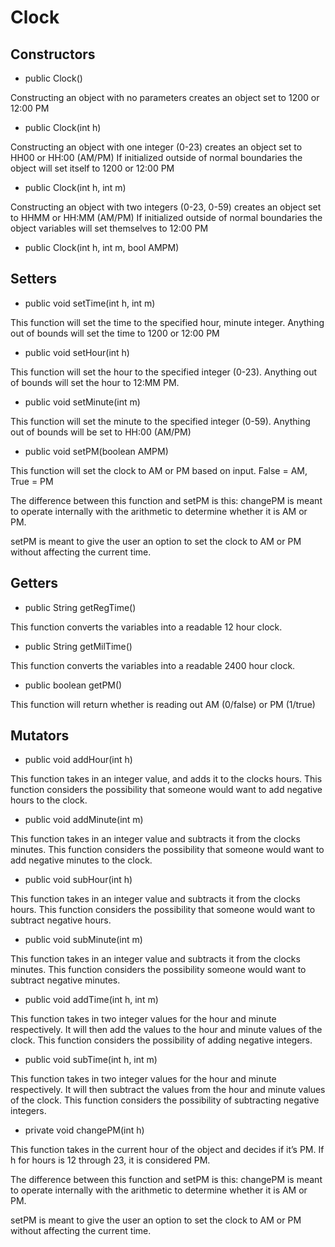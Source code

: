 # Clock

## Constructors
* public Clock()

Constructing an object with no parameters creates an object set to 1200 or 12:00 PM

* public Clock(int h)

Constructing an object with one integer (0-23) creates an object set to HH00 or HH:00 (AM/PM)
If initialized outside of normal boundaries the object will set itself to 1200 or 12:00 PM

* public Clock(int h, int m)

Constructing an object with two integers (0-23, 0-59) creates an object set to HHMM or HH:MM (AM/PM)
If initialized outside of normal boundaries the object variables will set themselves to 12:00 PM

* public Clock(int h, int m, bool AMPM)

## Setters
* public void setTime(int h, int m)

This function will set the time to the specified hour, minute integer.
Anything out of bounds will set the time to 1200 or 12:00 PM

* public void setHour(int h)

This function will set the hour to the specified integer (0-23).
Anything out of bounds will set the hour to 12:MM PM.

* public void setMinute(int m)

This function will set the minute to the specified integer (0-59).
Anything out of bounds will be set to HH:00 (AM/PM)

* public void setPM(boolean AMPM)

This function will set the clock to AM or PM based on input.
False = AM, True = PM

The difference between this function and setPM is this: changePM is meant to operate internally with the arithmetic to determine whether it is AM or PM.

setPM is meant to give the user an option to set the clock to AM or PM without affecting the current time.

## Getters
* public String getRegTime()

This function converts the variables into a readable 12 hour clock.

* public String getMilTime()

This function converts the variables into a readable 2400 hour clock.

* public boolean getPM()

This function will return whether is reading out AM (0/false) or PM (1/true)

## Mutators
* public void addHour(int h)

This function takes in an integer value, and adds it to the clocks hours. This function considers the possibility that someone would want to add negative hours to the clock.

* public void addMinute(int m)

This function takes in an integer value and subtracts it from the clocks minutes. This function considers the possibility that someone would want to add negative minutes to the clock.

* public void subHour(int h)

This function takes in an integer value and subtracts it from the clocks hours. This function considers the possibility that someone would want to subtract negative hours.

* public void subMinute(int m)

This function takes in an integer value and subtracts it from the clocks minutes. This function considers the possibility someone would want to subtract negative minutes.

* public void addTime(int h, int m)

This function takes in two integer values for the hour and minute respectively. It will then add the values to the hour and minute values of the clock. This function considers the possibility of adding negative integers.

* public void subTime(int h, int m)

This function takes in two integer values for the hour and minute respectively. It will then subtract the values from the hour and minute values of the clock. This function considers the possibility of subtracting negative integers.

* private void changePM(int h)

This function takes in the current hour of the object and decides if it’s PM.
If h for hours is 12 through 23, it is considered PM.

The difference between this function and setPM is this: changePM is meant to operate internally with the arithmetic to determine whether it is AM or PM.

setPM is meant to give the user an option to set the clock to AM or PM without affecting the current time.
